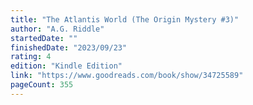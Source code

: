```yaml
---
title: "The Atlantis World (The Origin Mystery #3)"
author: "A.G. Riddle"
startedDate: ""
finishedDate: "2023/09/23"
rating: 4
edition: "Kindle Edition"
link: "https://www.goodreads.com/book/show/34725589"
pageCount: 355
---
```



